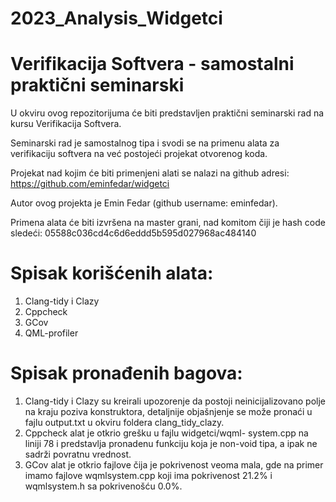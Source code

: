 # 2023_Analysis_Widgetci

# Verifikacija Softvera - samostalni praktični seminarski
U okviru ovog repozitorijuma će biti predstavljen praktični seminarski rad na kursu Verifikacija Softvera.

Seminarski rad je samostalnog tipa i svodi se na primenu alata za verifikaciju softvera na već postojeći projekat otvorenog koda.

Projekat nad kojim će biti primenjeni alati se nalazi na github adresi: https://github.com/eminfedar/widgetci

Autor ovog projekta je Emin Fedar (github username: eminfedar).

Primena alata će biti izvršena na master grani, nad komitom čiji je hash code sledeći: 05588c036cd4c6d6eddd5b595d027968ac484140

# Spisak korišćenih alata:
  1. Clang-tidy i Clazy
  2. Cppcheck
  3. GCov
  4. QML-profiler


# Spisak pronađenih bagova:
  1. Clang-tidy i Clazy su kreirali upozorenje da postoji neinicijalizovano polje na kraju poziva konstruktora, detaljnije objašnjenje se može pronaći u fajlu output.txt u okviru foldera clang_tidy_clazy.
  2. Cppcheck alat je otkrio grešku u fajlu widgetci/wqml- system.cpp na liniji 78 i predstavlja pronadenu funkciju koja je non-void tipa, a ipak ne sadrži povratnu vrednost.
  3. GCov alat je otkrio fajlove čija je pokrivenost veoma mala, gde na primer imamo fajlove wqmlsystem.cpp koji ima pokrivenost 21.2% i wqmlsystem.h sa pokrivenošću 0.0%.